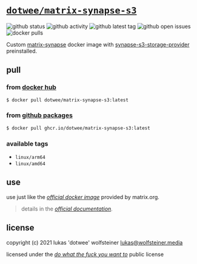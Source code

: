 # [`dotwee/matrix-synapse-s3`](https://github.com/dotWee/docker-matrix-synapse-s3)

![github status](https://img.shields.io/github/workflow/status/dotwee/docker-matrix-synapse-s3/cron/main?logo=GitHub)
![github activity](https://img.shields.io/github/last-commit/dotwee/docker-matrix-synapse-s3?logo=github)
![github latest tag](https://badgen.net/github/tag/dotwee/docker-matrix-synapse-s3?icon=github)
![github open issues](https://badgen.net/github/open-issues/dotwee/docker-matrix-synapse-s3?icon=github)
![docker pulls](https://badgen.net/docker/pulls/dotwee/matrix-synapse-s3?icon=docker&label=pulls)

Custom [matrix-synapse](https://github.com/matrix-org/synapse) docker image with [synapse-s3-storage-provider](https://github.com/matrix-org/synapse-s3-storage-provider) preinstalled.

## pull

### from [**docker hub**](https://hub.docker.com/r/dotwee/matrix-synapse-s3)

```bash
$ docker pull dotwee/matrix-synapse-s3:latest
```

### from [**github packages**](https://github.com/dotWee/docker-matrix-synapse-s3/pkgs/container/matrix-synapse-s3)

```bash
$ docker pull ghcr.io/dotwee/matrix-synapse-s3:latest
```

### available tags

- `linux/arm64`
- `linux/amd64`

## use

use just like the [_official docker image_](https://hub.docker.com/r/matrixdotorg/synapse) provided by matrix.org.

>details in the [_official documentation_](https://matrix-org.github.io/synapse/latest/setup/installation.html#docker-images-and-ansible-playbooks).

## license

copyright (c) 2021 lukas 'dotwee' wolfsteiner <lukas@wolfsteiner.media>

licensed under the [_do what the fuck you want to_](/LICENSE) public license
